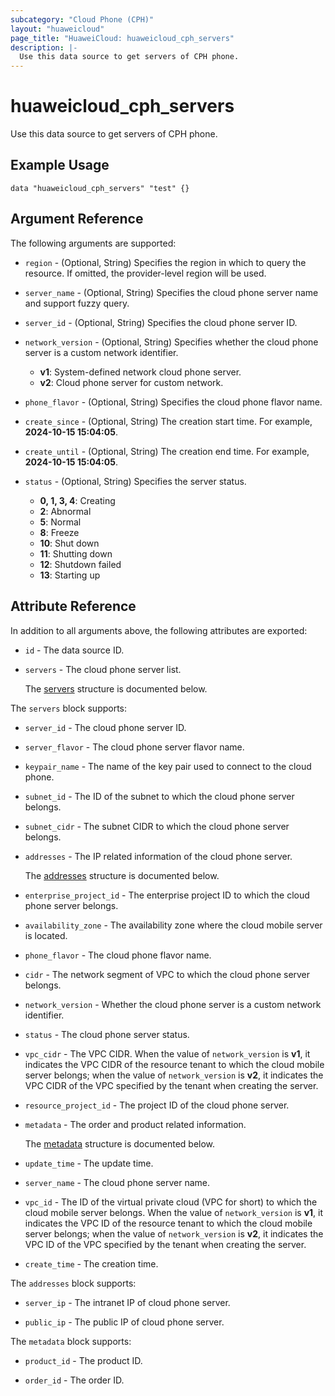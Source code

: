 ```yaml
---
subcategory: "Cloud Phone (CPH)"
layout: "huaweicloud"
page_title: "HuaweiCloud: huaweicloud_cph_servers"
description: |-
  Use this data source to get servers of CPH phone.
---
```


# huaweicloud_cph_servers

Use this data source to get servers of CPH phone.

## Example Usage

```hcl
data "huaweicloud_cph_servers" "test" {}
```

## Argument Reference

The following arguments are supported:

* `region` - (Optional, String) Specifies the region in which to query the resource.
  If omitted, the provider-level region will be used.

* `server_name` - (Optional, String) Specifies the cloud phone server name and support fuzzy query.

* `server_id` - (Optional, String) Specifies the cloud phone server ID.

* `network_version` - (Optional, String) Specifies whether the cloud phone server is a custom network identifier.
  + **v1**: System-defined network cloud phone server.
  + **v2**: Cloud phone server for custom network.

* `phone_flavor` - (Optional, String) Specifies the cloud phone flavor name.

* `create_since` - (Optional, String) The creation start time. For example, **2024-10-15 15:04:05**.

* `create_until` - (Optional, String) The creation end time. For example, **2024-10-15 15:04:05**.

* `status` - (Optional, String) Specifies the server status.
  + **0, 1, 3, 4**: Creating
  + **2**: Abnormal
  + **5**: Normal
  + **8**: Freeze
  + **10**: Shut down
  + **11**: Shutting down
  + **12**: Shutdown failed
  + **13**: Starting up

## Attribute Reference

In addition to all arguments above, the following attributes are exported:

* `id` - The data source ID.

* `servers` - The cloud phone server list.

  The [servers](#servers_struct) structure is documented below.

<a name="servers_struct"></a>
The `servers` block supports:

* `server_id` - The cloud phone server ID.

* `server_flavor` - The cloud phone server flavor name.

* `keypair_name` - The name of the key pair used to connect to the cloud phone.

* `subnet_id` - The ID of the subnet to which the cloud phone server belongs.

* `subnet_cidr` - The subnet CIDR to which the cloud phone server belongs.

* `addresses` - The IP related information of the cloud phone server.

  The [addresses](#servers_addresses_struct) structure is documented below.

* `enterprise_project_id` - The enterprise project ID to which the cloud phone server belongs.

* `availability_zone` - The availability zone where the cloud mobile server is located.

* `phone_flavor` - The cloud phone flavor name.

* `cidr` - The network segment of VPC to which the cloud phone server belongs.

* `network_version` - Whether the cloud phone server is a custom network identifier.

* `status` - The cloud phone server status.

* `vpc_cidr` - The VPC CIDR.
  When the value of `network_version` is **v1**, it indicates the VPC CIDR of the resource tenant to which
  the cloud mobile server belongs; when the value of `network_version` is **v2**, it indicates the VPC CIDR of the VPC
  specified by the tenant when creating the server.

* `resource_project_id` - The project ID of the cloud phone server.

* `metadata` - The order and product related information.

  The [metadata](#servers_metadata_struct) structure is documented below.

* `update_time` - The update time.

* `server_name` - The cloud phone server name.

* `vpc_id` - The ID of the virtual private cloud (VPC for short) to which the cloud mobile server belongs.
  When the value of `network_version` is **v1**, it indicates the VPC ID of the resource tenant to which
  the cloud mobile server belongs; when the value of `network_version` is **v2**, it indicates the VPC ID
  of the VPC specified by the tenant when creating the server.

* `create_time` - The creation time.

<a name="servers_addresses_struct"></a>
The `addresses` block supports:

* `server_ip` - The intranet IP of cloud phone server.

* `public_ip` - The public IP of cloud phone server.

<a name="servers_metadata_struct"></a>
The `metadata` block supports:

* `product_id` - The product ID.

* `order_id` - The order ID.

